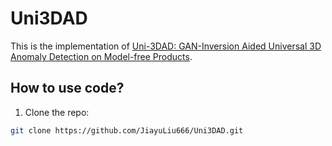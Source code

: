 # Uni3DAD
This is the implementation of [Uni-3DAD: GAN-Inversion Aided Universal 3D Anomaly Detection on Model-free Products](https://arxiv.org/abs/2408.16201).

## How to use code?
1.  Clone the repo:
```bash
git clone https://github.com/JiayuLiu666/Uni3DAD.git
